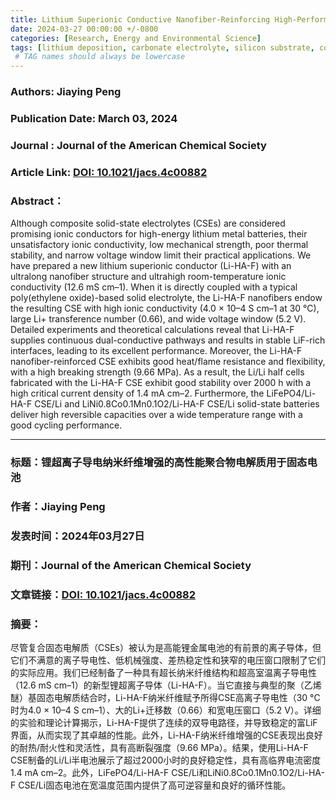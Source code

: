```yaml
---
title: Lithium Superionic Conductive Nanofiber-Reinforcing High-Performance Polymer Electrolytes for Solid-State Batteries
date: 2024-03-27 00:00:00 +/-0800
categories: [Research, Energy and Environmental Science]
tags: [lithium deposition, carbonate electrolyte, silicon substrate, copper substrate, lithium-ion batteries, lithium metal batteries]    
 # TAG names should always be lowercase
---
```


### Authors: **Jiaying Peng**  

### Publication Date: **March 03, 2024**  

### Journal : **Journal of the American Chemical Society**  

### Article Link: [DOI: 10.1021/jacs.4c00882](https://doi.org/10.1021/jacs.4c00882)

### Abstract：

Although composite solid-state electrolytes (CSEs) are considered promising ionic conductors for high-energy lithium metal batteries, their unsatisfactory ionic conductivity, low mechanical strength, poor thermal stability, and narrow voltage window limit their practical applications. We have prepared a new lithium superionic conductor (Li-HA-F) with an ultralong nanofiber structure and ultrahigh room-temperature ionic conductivity (12.6 mS cm–1). When it is directly coupled with a typical poly(ethylene oxide)-based solid electrolyte, the Li-HA-F nanofibers endow the resulting CSE with high ionic conductivity (4.0 × 10–4 S cm–1 at 30 °C), large Li+ transference number (0.66), and wide voltage window (5.2 V). Detailed experiments and theoretical calculations reveal that Li-HA-F supplies continuous dual-conductive pathways and results in stable LiF-rich interfaces, leading to its excellent performance. Moreover, the Li-HA-F nanofiber-reinforced CSE exhibits good heat/flame resistance and flexibility, with a high breaking strength (9.66 MPa). As a result, the Li/Li half cells fabricated with the Li-HA-F CSE exhibit good stability over 2000 h with a high critical current density of 1.4 mA cm–2. Furthermore, the LiFePO4/Li-HA-F CSE/Li and LiNi0.8Co0.1Mn0.1O2/Li-HA-F CSE/Li solid-state batteries deliver high reversible capacities over a wide temperature range with a good cycling performance.

***

### 标题：**锂超离子导电纳米纤维增强的高性能聚合物电解质用于固态电池**  

### 作者：**Jiaying Peng**  

### 发表时间：**2024年03月27日**  

### 期刊：**Journal of the American Chemical Society**  

### 文章链接：[DOI: 10.1021/jacs.4c00882](https://doi.org/10.1021/jacs.4c00882)

### 摘要：  

尽管复合固态电解质（CSEs）被认为是高能锂金属电池的有前景的离子导体，但它们不满意的离子导电性、低机械强度、差热稳定性和狭窄的电压窗口限制了它们的实际应用。我们已经制备了一种具有超长纳米纤维结构和超高室温离子导电性（12.6 mS cm–1）的新型锂超离子导体（Li-HA-F）。当它直接与典型的聚（乙烯醚）基固态电解质结合时，Li-HA-F纳米纤维赋予所得CSE高离子导电性（30 °C时为4.0 × 10–4 S cm–1）、大的Li+迁移数（0.66）和宽电压窗口（5.2 V）。详细的实验和理论计算揭示，Li-HA-F提供了连续的双导电路径，并导致稳定的富LiF界面，从而实现了其卓越的性能。此外，Li-HA-F纳米纤维增强的CSE表现出良好的耐热/耐火性和灵活性，具有高断裂强度（9.66 MPa）。结果，使用Li-HA-F CSE制备的Li/Li半电池展示了超过2000小时的良好稳定性，具有高临界电流密度1.4 mA cm–2。此外，LiFePO4/Li-HA-F CSE/Li和LiNi0.8Co0.1Mn0.1O2/Li-HA-F CSE/Li固态电池在宽温度范围内提供了高可逆容量和良好的循环性能。